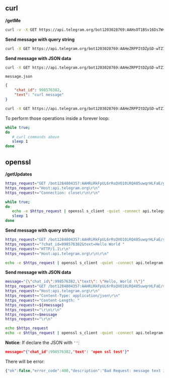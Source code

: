 ## curl

**/getMe**

```sh
curl -v -X GET https://api.telegram.org/bot1203028769:AAHsOT1BSv16Ds7WvZBGWy_-5oITZFlFcfA/getMe
```

**Send message with query string**

```sh
curl -X GET https://api.telegram.org/bot1203028769:AAHeZRPPItDZpSD-wTZIHZxEfBitWIA3YSw/sendMessage -d chat_id=998576382 -d text="Hello World"
```

**Send message with JSON data**

```sh
curl -X GET https://api.telegram.org/bot1203028769:AAHeZRPPItDZpSD-wTZIHZxEfBitWIA3YSw/sendMessage -d "{\"chat_id\": 998576382, \"text\": \"curl message\"}" --header "Content-Type:application/json"
```

``message.json`` 

```json
{
    "chat_id": 998576382,
    "text": "curl message"
}
```

```sh
curl -X GET https://api.telegram.org/bot1203028769:AAHeZRPPItDZpSD-wTZIHZxEfBitWIA3YSw/sendMessage -d @message.json --header "Content-Type:application/json"
```

To perform those operations inside a forever loop:

```sh
while true;
do
   # curl commands above
   sleep 1
done
```

## openssl

**/getUpdates**

```sh
https_request="GET /bot1284804357:AAHRiRkFpUL6rRsQVO10iRQ485uwqrHLFaE/getUpdates HTTP/1.1\r\n"
https_request+="Host:api.telegram.org\r\n"
https_request+="Connection: close\r\n\r\n"

while true;
do
   echo -e $https_request | openssl s_client -quiet -connect api.telegram.org:443
   sleep 1
done
```

**Send message with query string**

```sh
https_request="GET /bot1284804357:AAHRiRkFpUL6rRsQVO10iRQ485uwqrHLFaE/sendMessage"
https_request+="?chat_id=998576382&text=Hello World "
https_request+="HTTP/1.1\r\n"
https_request+="Host:api.telegram.org\r\n\r\n"

echo -e $https_request | openssl s_client -quiet -connect api.telegram.org:443
```
**Send message with JSON data**

```sh
message="{\"chat_id\":998576382,\"text\": \"Hello, World !\"}"
https_request="GET /bot1284804357:AAHRiRkFpUL6rRsQVO10iRQ485uwqrHLFaE/sendMessage HTTP/1.1\r\n"
https_request+="Host:api.telegram.org\r\n"
https_request+="Content-Type: application/json\r\n"
https_request+="Content-Length: "
https_request+=${#message}
https_request+="\r\n\r\n"
https_request+=$message
https_request+="\r\n"

echo $https_request
echo -e $https_request | openssl s_client -quiet -connect api.telegram.org:443
```

**Notice**: If declare the JSON with ``''``:

```json
message="{'chat_id':998576382,'text': 'open ssl test'}"
```

There will be error: 

```js
{"ok":false,"error_code":400,"description":"Bad Request: message text is empty"}read:errno=0
```